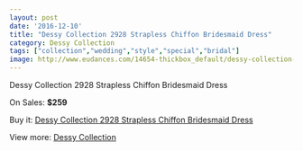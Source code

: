 ```yaml
---
layout: post
date: '2016-12-10'
title: "Dessy Collection 2928 Strapless Chiffon Bridesmaid Dress"
category: Dessy Collection
tags: ["collection","wedding","style","special","bridal"]
image: http://www.eudances.com/14654-thickbox_default/dessy-collection-2928-strapless-chiffon-bridesmaid-dress.jpg
---
```

Dessy Collection 2928 Strapless Chiffon Bridesmaid Dress

On Sales: **$259**
<a href="https://www.eudances.com/en/dessy-collection/4381-dessy-collection-2928-strapless-chiffon-bridesmaid-dress.html"><amp-img layout="responsive" width="600" height="600" src="//www.eudances.com/14654-thickbox_default/dessy-collection-2928-strapless-chiffon-bridesmaid-dress.jpg" alt="Dessy Collection 2928 Strapless Chiffon Bridesmaid Dress 0" /></a>
<a href="https://www.eudances.com/en/dessy-collection/4381-dessy-collection-2928-strapless-chiffon-bridesmaid-dress.html"><amp-img layout="responsive" width="600" height="600" src="//www.eudances.com/14657-thickbox_default/dessy-collection-2928-strapless-chiffon-bridesmaid-dress.jpg" alt="Dessy Collection 2928 Strapless Chiffon Bridesmaid Dress 1" /></a>
<a href="https://www.eudances.com/en/dessy-collection/4381-dessy-collection-2928-strapless-chiffon-bridesmaid-dress.html"><amp-img layout="responsive" width="600" height="600" src="//www.eudances.com/14656-thickbox_default/dessy-collection-2928-strapless-chiffon-bridesmaid-dress.jpg" alt="Dessy Collection 2928 Strapless Chiffon Bridesmaid Dress 2" /></a>
<a href="https://www.eudances.com/en/dessy-collection/4381-dessy-collection-2928-strapless-chiffon-bridesmaid-dress.html"><amp-img layout="responsive" width="600" height="600" src="//www.eudances.com/14655-thickbox_default/dessy-collection-2928-strapless-chiffon-bridesmaid-dress.jpg" alt="Dessy Collection 2928 Strapless Chiffon Bridesmaid Dress 3" /></a>

Buy it: [Dessy Collection 2928 Strapless Chiffon Bridesmaid Dress](https://www.eudances.com/en/dessy-collection/4381-dessy-collection-2928-strapless-chiffon-bridesmaid-dress.html "Dessy Collection 2928 Strapless Chiffon Bridesmaid Dress")

View more: [Dessy Collection](https://www.eudances.com/en/60-Dessy-Collection "Dessy Collection")